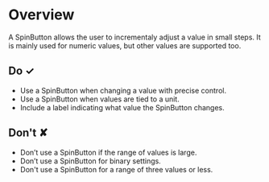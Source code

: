 # Overview
A SpinButton allows the user to incrementaly adjust a value in small steps. It is mainly used for numeric values, but other values are supported too.


## Do &#10003;
- Use a SpinButton when changing a value with precise control.
- Use a SpinButton when values are tied to a unit.
- Include a label indicating what value the SpinButton changes.

## Don't &#10008;
- Don’t use a SpinButton if the range of values is large.
- Don’t use a SpinButton for binary settings.
- Don&#39;t use a SpinButton for a range of three values or less.